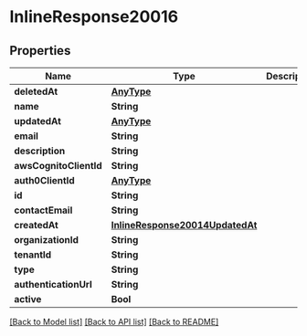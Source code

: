 # InlineResponse20016

## Properties
Name | Type | Description | Notes
------------ | ------------- | ------------- | -------------
**deletedAt** | [**AnyType**](.md) |  | 
**name** | **String** |  | 
**updatedAt** | [**AnyType**](.md) |  | 
**email** | **String** |  | 
**description** | **String** |  | 
**awsCognitoClientId** | **String** |  | 
**auth0ClientId** | [**AnyType**](.md) |  | 
**id** | **String** |  | 
**contactEmail** | **String** |  | 
**createdAt** | [**InlineResponse20014UpdatedAt**](InlineResponse20014UpdatedAt.md) |  | 
**organizationId** | **String** |  | 
**tenantId** | **String** |  | 
**type** | **String** |  | 
**authenticationUrl** | **String** |  | 
**active** | **Bool** |  | 

[[Back to Model list]](../README.md#documentation-for-models) [[Back to API list]](../README.md#documentation-for-api-endpoints) [[Back to README]](../README.md)


